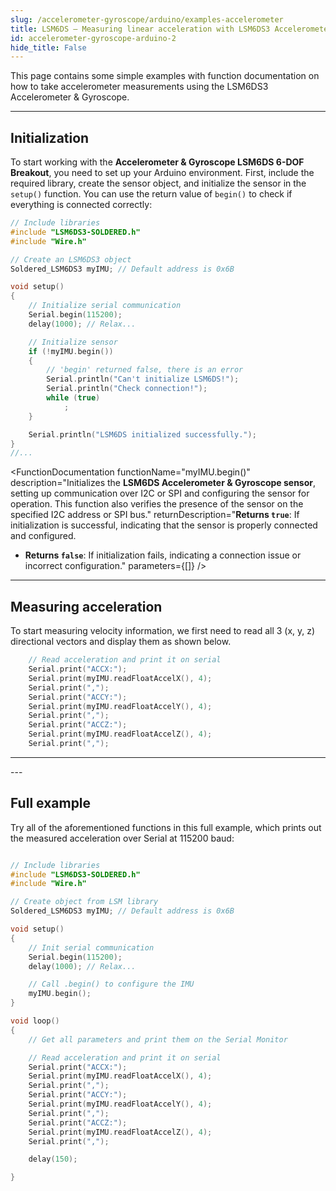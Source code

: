 ```yaml
---
slug: /accelerometer-gyroscope/arduino/examples-accelerometer  
title: LSM6DS – Measuring linear acceleration with LSM6DS3 Accelerometer (example)
id: accelerometer-gyroscope-arduino-2 
hide_title: False
---
```


This page contains some simple examples with function documentation on how to take accelerometer measurements using the LSM6DS3 Accelerometer & Gyroscope.

---

## Initialization

To start working with the **Accelerometer & Gyroscope LSM6DS 6-DOF Breakout**, you need to set up your Arduino environment. First, include the required library, create the sensor object, and initialize the sensor in the `setup()` function. You can use the return value of `begin()` to check if everything is connected correctly:

```cpp
// Include libraries
#include "LSM6DS3-SOLDERED.h"
#include "Wire.h"

// Create an LSM6DS3 object
Soldered_LSM6DS3 myIMU; // Default address is 0x6B

void setup()
{
    // Initialize serial communication
    Serial.begin(115200);
    delay(1000); // Relax...

    // Initialize sensor
    if (!myIMU.begin())
    {
        // 'begin' returned false, there is an error
        Serial.println("Can't initialize LSM6DS!");
        Serial.println("Check connection!");
        while (true)
            ;
    }

    Serial.println("LSM6DS initialized successfully.");
}
//...
```

<FunctionDocumentation
  functionName="myIMU.begin()"
  description="Initializes the **LSM6DS Accelerometer & Gyroscope sensor**, setting up communication over I2C or SPI and configuring the sensor for operation. This function also verifies the presence of the sensor on the specified I2C address or SPI bus."
  returnDescription="**Returns `true`**: If initialization is successful, indicating that the sensor is properly connected and configured.
- **Returns `false`**: If initialization fails, indicating a connection issue or incorrect configuration."
  parameters={[]}
/>

---

## Measuring acceleration 

To start measuring velocity information, we first need to read all 3 (x, y, z) directional vectors and display them as shown below.

```cpp
    // Read acceleration and print it on serial
    Serial.print("ACCX:");
    Serial.print(myIMU.readFloatAccelX(), 4);
    Serial.print(",");
    Serial.print("ACCY:");
    Serial.print(myIMU.readFloatAccelY(), 4);
    Serial.print(",");
    Serial.print("ACCZ:");
    Serial.print(myIMU.readFloatAccelZ(), 4);
    Serial.print(",");
```

<FunctionDocumentation
  functionName="myIMU.readFloatAccel*(),4;"
  description="Reads the acceleration value along the given axis from the LSM6DS3 sensor."
  returnDescription="Returns a floating-point number in units of g (gravitational force)."
  parameters={[]}
/>

---
<CenteredImage src="/img/accelerometer-gyroscope/AGposition1.png" alt="LSM6DS in position 1" caption="LSM6DS in position 1" width="750px" />
<CenteredImage src="/img/accelerometer-gyroscope/serialMonitor1.png" alt="Serial Monitor for LSM6DS in position 1" caption="Serial Monitor for LSM6DS in position 1" width="1000px" />

<CenteredImage src="/img/accelerometer-gyroscope/AGposition2.png" alt="LSM6DS in position 2" caption="LSM6DS in position 2" width="750px" />
<CenteredImage src="/img/accelerometer-gyroscope/serialMonitor2.png" alt="Serial Monitor for LSM6DS in position 2" caption="Serial Monitor for LSM6DS in position 2" width="1000px" />
---

## Full example

Try all of the aforementioned functions in this full example, which prints out the measured acceleration over Serial at 115200 baud:

```cpp

// Include libraries
#include "LSM6DS3-SOLDERED.h"
#include "Wire.h"

// Create object from LSM library
Soldered_LSM6DS3 myIMU; // Default address is 0x6B

void setup()
{
    // Init serial communication
    Serial.begin(115200);
    delay(1000); // Relax...

    // Call .begin() to configure the IMU
    myIMU.begin();
}

void loop()
{
    // Get all parameters and print them on the Serial Monitor

    // Read acceleration and print it on serial
    Serial.print("ACCX:");
    Serial.print(myIMU.readFloatAccelX(), 4);
    Serial.print(",");
    Serial.print("ACCY:");
    Serial.print(myIMU.readFloatAccelY(), 4);
    Serial.print(",");
    Serial.print("ACCZ:");
    Serial.print(myIMU.readFloatAccelZ(), 4);
    Serial.print(",");

    delay(150);

}
```
<QuickLink 
  title="minimalistExample.ino" 
  description="Most basic example of use. Example using the LSM6DS3 with basic settings"
  url="https://github.com/SolderedElectronics/Soldered-LSM6DS3-Arduino-Library/blob/main/examples/MinimalistExample/MinimalistExample.ino" 
/>